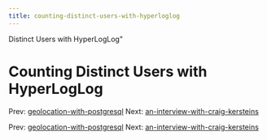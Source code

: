 ```yaml
---
title: counting-distinct-users-with-hyperloglog
---
```


Distinct Users with HyperLogLog"

# Counting Distinct Users with HyperLogLog

Prev:
[geolocation-with-postgresql](geolocation-with-postgresql.md)
Next:
[an-interview-with-craig-kersteins](an-interview-with-craig-kersteins.md)

Prev:
[geolocation-with-postgresql](geolocation-with-postgresql.md)
Next:
[an-interview-with-craig-kersteins](an-interview-with-craig-kersteins.md)
